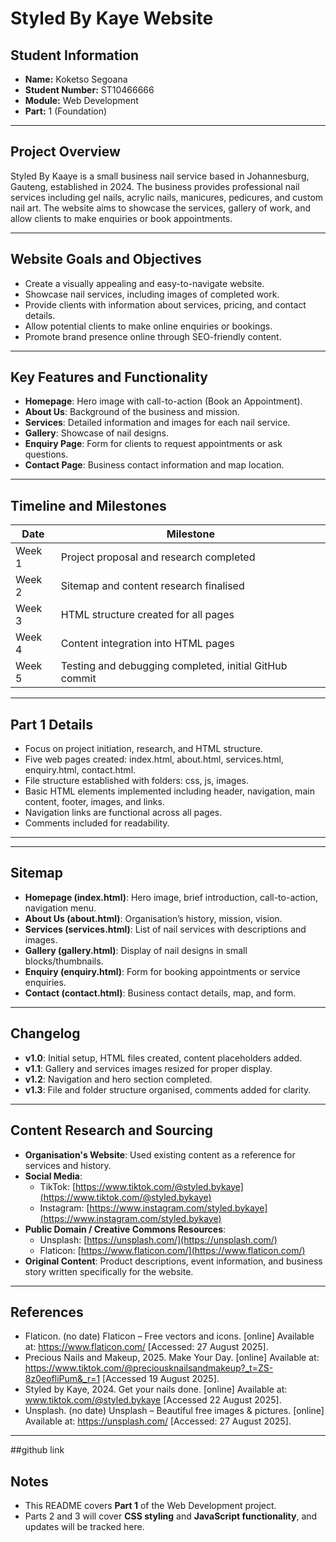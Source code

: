 # Styled By Kaye Website

## Student Information
- **Name:** Koketso Segoana
- **Student Number:** ST10466666
- **Module:** Web Development  
- **Part:** 1 (Foundation)

---

## Project Overview
Styled By Kaaye is a small business nail service based in Johannesburg, Gauteng, established in 2024. The business provides professional nail services including gel nails, acrylic nails, manicures, pedicures, and custom nail art. The website aims to showcase the services, gallery of work, and allow clients to make enquiries or book appointments.

---

## Website Goals and Objectives
- Create a visually appealing and easy-to-navigate website.  
- Showcase nail services, including images of completed work.  
- Provide clients with information about services, pricing, and contact details.  
- Allow potential clients to make online enquiries or bookings.  
- Promote brand presence online through SEO-friendly content.

---

## Key Features and Functionality
- **Homepage**: Hero image with call-to-action (Book an Appointment).  
- **About Us**: Background of the business and mission.  
- **Services**: Detailed information and images for each nail service.  
- **Gallery**: Showcase of nail designs.  
- **Enquiry Page**: Form for clients to request appointments or ask questions.  
- **Contact Page**: Business contact information and map location.

---

## Timeline and Milestones
| Date | Milestone |
|------|-----------|
| Week 1 | Project proposal and research completed |
| Week 2 | Sitemap and content research finalised |
| Week 3 | HTML structure created for all pages |
| Week 4 | Content integration into HTML pages |
| Week 5 | Testing and debugging completed, initial GitHub commit |

---

## Part 1 Details
- Focus on project initiation, research, and HTML structure.  
- Five web pages created: index.html, about.html, services.html, enquiry.html, contact.html.  
- File structure established with folders: css, js, images.  
- Basic HTML elements implemented including header, navigation, main content, footer, images, and links.  
- Navigation links are functional across all pages.  
- Comments included for readability.

---



---

## Sitemap
- **Homepage (index.html)**: Hero image, brief introduction, call-to-action, navigation menu.  
- **About Us (about.html)**: Organisation’s history, mission, vision.  
- **Services (services.html)**: List of nail services with descriptions and images.  
- **Gallery (gallery.html)**: Display of nail designs in small blocks/thumbnails.  
- **Enquiry (enquiry.html)**: Form for booking appointments or service enquiries.  
- **Contact (contact.html)**: Business contact details, map, and form.

---

## Changelog
- **v1.0**: Initial setup, HTML files created, content placeholders added.  
- **v1.1**: Gallery and services images resized for proper display.  
- **v1.2**: Navigation and hero section completed.  
- **v1.3**: File and folder structure organised, comments added for clarity.

---

## Content Research and Sourcing
- **Organisation's Website**: Used existing content as a reference for services and history.  
- **Social Media**: 
  - TikTok: [https://www.tiktok.com/@styled.bykaye](https://www.tiktok.com/@styled.bykaye)  
  - Instagram: [https://www.instagram.com/styled.bykaye](https://www.instagram.com/styled.bykaye)  
- **Public Domain / Creative Commons Resources**:  
  - Unsplash: [https://unsplash.com/](https://unsplash.com/)  
  - Flaticon: [https://www.flaticon.com/](https://www.flaticon.com/)  
- **Original Content**: Product descriptions, event information, and business story written specifically for the website.  

---

## References
- Flaticon. (no date) Flaticon – Free vectors and icons. [online] Available at: https://www.flaticon.com/ [Accessed: 27 August 2025].  
- Precious Nails and Makeup, 2025. Make Your Day. [online] Available at: https://www.tiktok.com/@preciousknailsandmakeup?_t=ZS-8z0eofliPum&_r=1 [Accessed 19 August 2025].  
- Styled by Kaye, 2024. Get your nails done. [online] Available at: www.tiktok.com/@styled.bykaye [Accessed 22 August 2025].  
- Unsplash. (no date) Unsplash – Beautiful free images & pictures. [online] Available at: https://unsplash.com/ [Accessed: 27 August 2025].

---
##github link

## Notes
- This README covers **Part 1** of the Web Development project.  
- Parts 2 and 3 will cover **CSS styling** and **JavaScript functionality**, and updates will be tracked here.
